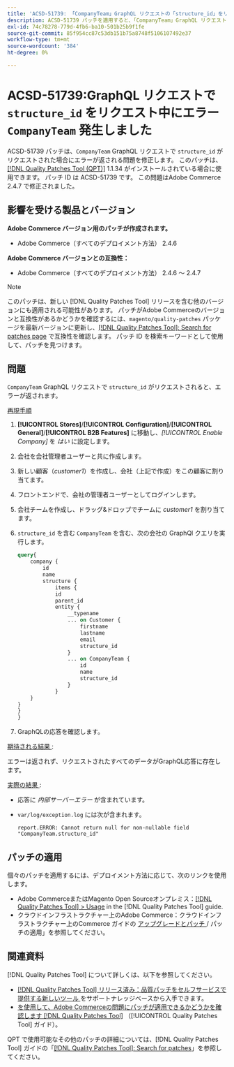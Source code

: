 ```yaml
---
title: 'ACSD-51739: 「CompanyTeam」GraphQL リクエストの「structure_id」をリクエスト中にエラーが発生しました'
description: ACSD-51739 パッチを適用すると、「CompanyTeam」GraphQL リクエストで「structure_id」がリクエストされた場合にエラーが返されるAdobe Commerceの問題を修正できます。
exl-id: 74c78278-779d-4fb6-ba10-501b25b9f1fe
source-git-commit: 85f954cc87c53db151b75a8748f5106107492e37
workflow-type: tm+mt
source-wordcount: '384'
ht-degree: 0%

---
```


# ACSD-51739:GraphQL リクエストで `structure_id` をリクエスト中にエラー `CompanyTeam` 発生しました

ACSD-51739 パッチは、`CompanyTeam` GraphQL リクエストで `structure_id` がリクエストされた場合にエラーが返される問題を修正します。 このパッチは、[[!DNL Quality Patches Tool (QPT)]](https://experienceleague.adobe.com/ja/docs/commerce-knowledge-base/kb/announcements/commerce-announcements/magento-quality-patches-released-new-tool-to-self-serve-quality-patches) 1.1.34 がインストールされている場合に使用できます。 パッチ ID は ACSD-51739 です。 この問題はAdobe Commerce 2.4.7 で修正されました。

## 影響を受ける製品とバージョン

**Adobe Commerce バージョン用のパッチが作成されます。**

* Adobe Commerce（すべてのデプロイメント方法） 2.4.6

**Adobe Commerce バージョンとの互換性：**

* Adobe Commerce（すべてのデプロイメント方法） 2.4.6 ～ 2.4.7

>[!NOTE]
>
>このパッチは、新しい [!DNL Quality Patches Tool] リリースを含む他のバージョンにも適用される可能性があります。 パッチがAdobe Commerceのバージョンと互換性があるかどうかを確認するには、`magento/quality-patches` パッケージを最新バージョンに更新し、[[!DNL Quality Patches Tool]: Search for patches page](https://experienceleague.adobe.com/tools/commerce-quality-patches/index.html?lang=ja) で互換性を確認します。 パッチ ID を検索キーワードとして使用して、パッチを見つけます。

## 問題

`CompanyTeam` GraphQL リクエストで `structure_id` がリクエストされると、エラーが返されます。

<u> 再現手順 </u>

1. **[!UICONTROL Stores]**/**[!UICONTROL Configuration]**/**[!UICONTROL General]**/**[!UICONTROL B2B Features]** に移動し、*[!UICONTROL Enable Company]* を *はい* に設定します。
1. 会社を会社管理者ユーザーと共に作成します。
1. 新しい顧客（*customer1*）を作成し、会社（上記で作成）をこの顧客に割り当てます。
1. フロントエンドで、会社の管理者ユーザーとしてログインします。
1. 会社チームを作成し、ドラッグ&amp;ドロップでチームに *customer1* を割り当てます。
1. `structure_id` を含む `CompanyTeam` を含む、次の会社の GraphQl クエリを実行します。

   ```GraphQL
   query{
       company {
           id
           name
           structure {
               items {
               id
               parent_id
               entity {
                   __typename
                   ... on Customer {
                       firstname
                       lastname
                       email
                       structure_id
                   }
                   ... on CompanyTeam {
                       id
                       name
                       structure_id
                   }
               }
       }
   }
   }
   }
   ```

1. GraphQLの応答を確認します。

<u> 期待される結果 </u>:

エラーは返されず、リクエストされたすべてのデータがGraphQL応答に存在します。

<u> 実際の結果 </u>:

* 応答に *内部サーバーエラー* が含まれています。
* `var/log/exception.log` には次が含まれます。

  ```
  report.ERROR: Cannot return null for non-nullable field "CompanyTeam.structure_id"
  ```

## パッチの適用

個々のパッチを適用するには、デプロイメント方法に応じて、次のリンクを使用します。

* Adobe CommerceまたはMagento Open Sourceオンプレミス：[[!DNL Quality Patches Tool] > Usage](/help/tools/quality-patches-tool/usage.md) in the [!DNL Quality Patches Tool] guide.
* クラウドインフラストラクチャー上のAdobe Commerce：クラウドインフラストラクチャー上のCommerce ガイドの [ アップグレードとパッチ ](https://experienceleague.adobe.com/docs/commerce-cloud-service/user-guide/develop/upgrade/apply-patches.html?lang=ja)/ パッチの適用」を参照してください。

## 関連資料

[!DNL Quality Patches Tool] について詳しくは、以下を参照してください。

* [[!DNL Quality Patches Tool]  リリース済み：品質パッチをセルフサービスで提供する新しいツール ](https://experienceleague.adobe.com/ja/docs/commerce-knowledge-base/kb/announcements/commerce-announcements/magento-quality-patches-released-new-tool-to-self-serve-quality-patches) をサポートナレッジベースから入手できます。
* [ を使用して、Adobe Commerceの問題にパッチが適用できるかどうかを確認します  [!DNL Quality Patches Tool]](/help/tools/quality-patches-tool/patches-available-in-qpt/check-patch-for-magento-issue-with-magento-quality-patches.md) （[!UICONTROL Quality Patches Tool] ガイド）。


QPT で使用可能なその他のパッチの詳細については、[!DNL Quality Patches Tool] ガイドの「[[!DNL Quality Patches Tool]: Search for patches](https://experienceleague.adobe.com/tools/commerce-quality-patches/index.html?lang=ja)」を参照してください。
